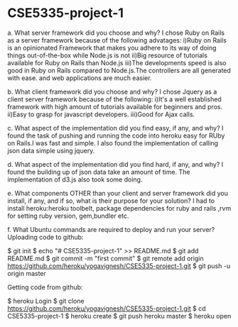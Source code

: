 # CSE5335-project-1

a. What server framework did you choose and why? 
    I chose Ruby on Rails as a server framework because of the following advatages:
    i)Ruby on Rails is an opinionated Framework that makes you adhere to its way of doing things out-of-the-box while          Node.js is not
    ii)Big resource of tutorials available for Ruby on Rails than Node.js
    iii)The developments speed is also good in Ruby on Rails compared to Node.js.The controllers are all generated with        ease. and web applications are much easier. 

b. What client framework did you choose and why? 
   I chose Jquery as a client server framework because of the following:
   i)It's a well established framework with high amount of tutorials available for beginners and pros.
   ii)Easy to grasp for javascript developers.
   iii)Good for Ajax calls.

c. What aspect of the implementation did you find easy, if any, and why? 
    I found the task of pushing and running the code into heroku easy for RUby on Rails.I was fast and simple.
    I also found the implementation of calling json data simple using jquery.

d. What aspect of the implementation did you find hard, if any, and why? 
    I found the building up of json data take an amount of time. The implementation of d3.js also took some doing.

e. What components OTHER than your client and server framework did you install, 
  if any, and if so, what is their purpose for your solution? 
  I had to install heroku:heroku toolbelt, package dependencies for ruby and rails ,rvm for setting ruby version,
  gem,bundler etc.
  
f. What Ubuntu commands are required to deploy and run your server? 
Uploading code to github:

 $ git init
 $ echo "# CSE5335-project-1" >> README.md
 $ git add README.md
 $ git commit -m "first commit"
 $ git remote add origin https://github.com/heroku/yogavignesh/CSE5335-project-1.git
 $ git push -u origin master 

Getting code from github:

   $ heroku Login
   $ git clone https://github.com/heroku/yogavignesh/CSE5335-project-1.git
   $ cd CSE5335-project-1
   $ heroku create
   $ git push heroku master
   $ heroku open
